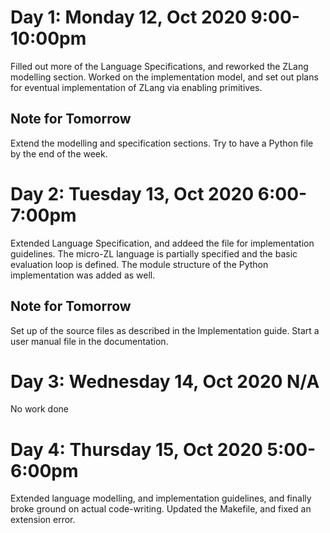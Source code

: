 # Day 1: Monday 12, Oct 2020 9:00-10:00pm
Filled out more of the Language Specifications, and reworked the ZLang modelling
section. Worked on the implementation model, and set out plans for eventual
implementation of ZLang via enabling primitives.

## Note for Tomorrow
Extend the modelling and specification sections. Try to have a Python file by
the end of the week.

# Day 2: Tuesday 13, Oct 2020 6:00-7:00pm
Extended Language Specification, and addeed the file for implementation
guidelines. The micro-ZL language is partially specified and the basic
evaluation loop is defined. The module structure of the Python implementation
was added as well.

## Note for Tomorrow
Set up of the source files as described in the Implementation guide. Start a
user manual file in the documentation.

# Day 3: Wednesday 14, Oct 2020 N/A
No work done

# Day 4: Thursday 15, Oct 2020 5:00-6:00pm
Extended language modelling, and implementation guidelines, and finally broke
ground on actual code-writing. Updated the Makefile, and fixed an extension
error.